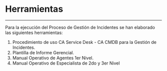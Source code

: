 # Herramientas

---

Para la ejecución del Proceso de Gestión de Incidentes se han elaborado las siguientes herramientas:

1. Procedimiento de uso CA Service Desk - CA CMDB para la Gestión de Incidentes.
2. Plantilla de Informe Gerencial.
3. Manual Operativo de Agentes 1er Nivel.
4. Manual Operativo de Especialista de 2do y 3er Nivel



